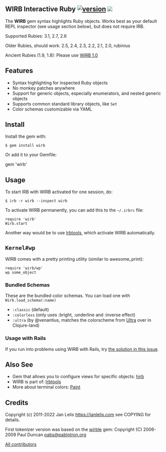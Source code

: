 ## WIRB Interactive Ruby [![version](https://badge.fury.io/rb/wirb.svg)](https://badge.fury.io/rb/wirb) [<img src="https://github.com/janlelis/wirb/workflows/Test/badge.svg" />](https://github.com/janlelis/wirb/actions?query=workflow%3ATest)

The **WIRB** gem syntax highlights Ruby objects. Works best as your default REPL inspector (see usage section below), but does not require IRB.

Supported Rubies: 3.1, 2.7, 2.6

Older Rubies, should work: 2.5, 2.4, 2.3, 2.2, 2.1, 2.0, rubinius

Ancient Rubies (1.9, 1.8): Please use [WIRB 1.0](https://github.com/janlelis/wirb/tree/1.0.3)

## Features

* Syntax highlighting for inspected Ruby objects
* No monkey patches anywhere
* Support for generic objects, especially enumerators, and nested generic objects
* Supports common standard library objects, like `Set`
* Color schemas customizable via YAML

## Install

Install the gem with:

    $ gem install wirb

Or add it to your Gemfile:

   gem 'wirb'

## Usage

To start IRB with WIRB activated for one session, do:

    $ irb -r wirb --inspect wirb

To activate WIRB permanently, you can add this to the `~/.irbrc` file:

    require 'wirb'
    Wirb.start

Another way would be to use [Irbtools](https://irb.tools), which activate WIRB automatically.

## `Kernel#wp`

WIRB comes with a pretty printing utility (similar to awesome_print):

    require 'wirb/wp'
    wp some_object

### Bundled Schemas

These are the bundled color schemas. You can load one with `Wirb.load_schema(:name)`

* `:classic` (default)
* `:colorless` (only uses :bright, :underline and :inverse effect)
* `:ultra` (by @venantius, matches the colorscheme from [Ultra](https://github.com/venantius/ultra) over in Clojure-land)

### Usage with Rails

If you run into problems using WIRB with Rails, try [the solution in this issue](https://github.com/janlelis/wirb/issues/12#issuecomment-249492524).

## Also See

* Gem that allows you to configure views for specific objects:
  [hirb](https://github.com/cldwalker/hirb)
* WIRB is part of: [Irbtools](https://github.com/janlelis/irbtools)
* More about terminal colors: [Paint](https://github.com/janlelis/paint)

## Credits

Copyright (c) 2011-2022 Jan Lelis <https://janlelis.com> see COPYING for details.

First tokenizer version was based on the [wirble](https://rubygems.org/gems/wirble) gem:
Copyright (C) 2006-2009 Paul Duncan <pabs@pablotron.org>

[All contributors](https://github.com/janlelis/wirb/contributors)
